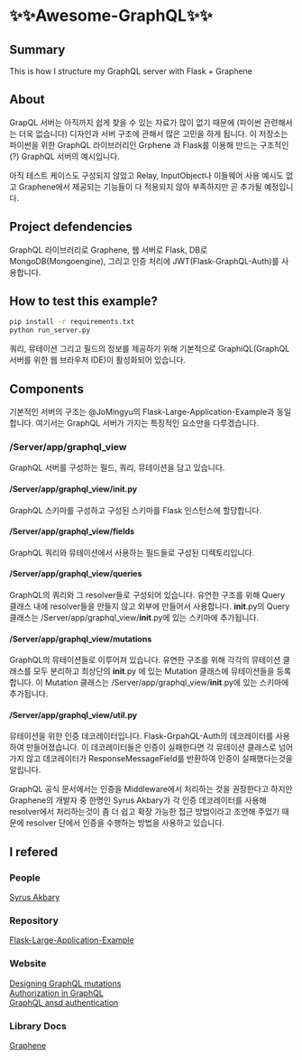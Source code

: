 #  ✨✨Awesome-GraphQL✨✨

## Summary
This is how I structure my GraphQL server with Flask + Graphene

## About
GrapQL 서버는 아직까지 쉽게 찾을 수 있는 자료가 많이 없기 때문에 (파이썬 관련해서는 더욱 없습니다) 디자인과 서버 구조에 관해서 많은 고민을 하게 됩니다. 이 저장소는 파이썬을 위한 GraphQL 라이브러리인 Grphene 과 Flask를 이용해 만드는 구조적인(?) GraphQL 서버의 예시입니다.

아직 테스트 케이스도 구성되지 않았고 Relay, InputObject나 미들웨어 사용 예시도 없고 Graphene에서 제공되는 기능들이 다 적용되지 않아 부족하지만 곧 추가될 예정입니다.

## Project defendencies
GraphQL 라이브러리로 Graphene, 웹 서버로 Flask, DB로 MongoDB(Mongoengine), 그리고 인증 처리에 JWT(Flask-GraphQL-Auth)를 사용합니다.

## How to test this example?

```sh
pip install -r requirements.txt
python run_server.py
```

쿼리, 뮤테이션 그리고 필드의 정보를 제공하기 위해 기본적으로 GraphiQL(GraphQL 서버를 위한 웹 브라우저 IDE)이 활성화되어 있습니다.

## Components
기본적인 서버의 구조는 @JoMingyu의 Flask-Large-Application-Example과 동일합니다. 여기서는 GraphQL 서버가 가지는 특징적인 요소만을 다루겠습니다.

### /Server/app/graphql_view
GraphQL 서버를 구성하는 필드, 쿼리, 뮤테이션을 담고 있습니다.

#### /Server/app/graphql_view/__init__.py
GraphQL 스키마를 구성하고 구성된 스키마를 Flask 인스턴스에 할당합니다.

#### /Server/app/graphql_view/fields
GraphQL 쿼리와 뮤테이션에서 사용하는 필드들로 구성된 디렉토리입니다.

#### /Server/app/graphql_view/queries
GraphQL의 쿼리와 그 resolver들로 구성되어 있습니다. 유연한 구조를 위해 Query 클래스 내에 resolver들을 만들지 않고 외부에 만들어서 사용합니다.
__init__.py의 Query 클래스는 /Server/app/graphql_view/__init__.py에 있는 스키마에 추가됩니다.

#### /Server/app/graphql_view/mutations
GraphQL의 뮤테이션들로 이루어져 있습니다. 유연한 구조를 위해 각각의 뮤테이션 클래스를 모두 분리하고 최상단의 __init__.py 에 있는 Mutation 클래스에 뮤테이션들을 등록합니다. 이 Mutation 클래스는 /Server/app/graphql_view/__init__.py에 있는 스키마에 추가됩니다.

#### /Server/app/graphql_view/util.py 
뮤테이션을 위한 인증 데코레이터입니다. Flask-GrpahQL-Auth의 데코레이터를 사용하여 만들어졌습니다. 이 데코레이터들은 인증이 실패한다면 각 뮤테이션 클래스로 넘어가지 않고 데코레이터가 ResponseMessageField를 반환하여 인증이 실패했다는것을 알립니다.

GraphQL 공식 문서에서는 인증을 Middleware에서 처리하는 것을 권장한다고 하지만 Graphene의 개발자 중 한명인 Syrus Akbary가 각 인증 데코레이터를 사용해  resolver에서 처리하는것이 좀 더 쉽고 확장 가능한 접근 방법이라고 조언해 주었기 때문에 resolver 단에서 인증을 수행하는 방법을 사용하고 있습니다.

## I refered
### People
[Syrus Akbary](https://twitter.com/syrusakbary/status/1005836407682682881)

### Repository
[Flask-Large-Application-Example](https://github.com/JoMingyu/Flask-Large-Application-Example)

### Website
[Designing GraphQL mutations](https://dev-blog.apollodata.com/designing-graphql-mutations-e09de826ed97)  
[Authorization in GraphQL](https://dev-blog.apollodata.com/authorization-in-graphql-452b1c402a9)  
[GraphQL ansd authentication](https://medium.com/the-graphqlhub/graphql-and-authentication-b73aed34bbeb)

### Library Docs
[Graphene](https://medium.com/the-graphqlhub/graphql-and-authentication-b73aed34bbeb)
